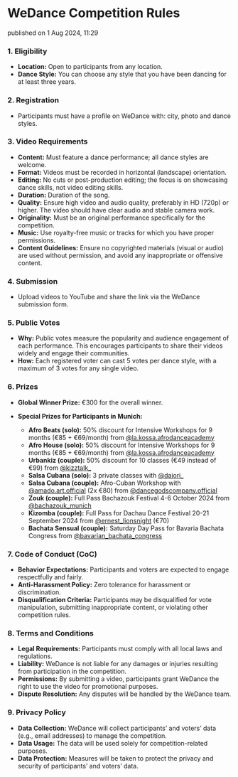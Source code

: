 # WeDance Competition Rules

published on 1 Aug 2024, 11:29

### 1. Eligibility

- **Location:** Open to participants from any location.
- **Dance Style:** You can choose any style that you have been dancing for at least three years.

### 2. Registration

- Participants must have a profile on WeDance with: city, photo and dance styles.

### 3. Video Requirements

- **Content:** Must feature a dance performance; all dance styles are welcome.
- **Format:** Videos must be recorded in horizontal (landscape) orientation.
- **Editing:** No cuts or post-production editing; the focus is on showcasing dance skills, not video editing skills.
- **Duration:** Duration of the song.
- **Quality:** Ensure high video and audio quality, preferably in HD (720p) or higher. The video should have clear audio and stable camera work.
- **Originality:** Must be an original performance specifically for the competition.
- **Music:** Use royalty-free music or tracks for which you have proper permissions.
- **Content Guidelines:** Ensure no copyrighted materials (visual or audio) are used without permission, and avoid any inappropriate or offensive content.

### 4. Submission

- Upload videos to YouTube and share the link via the WeDance submission form.

### 5. Public Votes

- **Why:** Public votes measure the popularity and audience engagement of each performance. This encourages participants to share their videos widely and engage their communities.
- **How:** Each registered voter can cast 5 votes per dance style, with a maximum of 3 votes for any single video.

### 6. Prizes

- **Global Winner Prize:** €300 for the overall winner.
- **Special Prizes for Participants in Munich:**

  - **Afro Beats (solo):** 50% discount for Intensive Workshops for 9 months (€85 + €69/month) from [@la.kossa.afrodanceacademy](https://www.instagram.com/la.kossa.afrodanceacademy)
  - **Afro House (solo):** 50% discount for Intensive Workshops for 9 months (€85 + €69/month) from [@la.kossa.afrodanceacademy](https://www.instagram.com/la.kossa.afrodanceacademy)
  - **Urbankiz (couple):** 50% discount for 10 classes (€49 instead of €99) from [@kizztalk\_](https://www.instagram.com/kizztalk_)
  - **Salsa Cubana (solo):** 3 private classes with [@dajori\_](https://www.instagram.com/dajori_)
  - **Salsa Cubana (couple):** Afro-Cuban Workshop with [@amado.art.official](https://www.instagram.com/amado.art.official) (2x €80) from [@dancegodscompany.official](https://www.instagram.com/dancegodscompany.official)
  - **Zouk (couple):** Full Pass Bachazouk Festival 4-6 October 2024 from [@bachazouk_munich](https://www.instagram.com/bachazouk_munich)
  - **Kizomba (couple):** Full Pass for Dachau Dance Festival 20-21 September 2024 from [@ernest_lionsnight](https://www.instagram.com/ernest_lionsnight) (€70)
  - **Bachata Sensual (couple):** Saturday Day Pass for Bavaria Bachata Congress from [@bavarian_bachata_congress](https://www.instagram.com/bavarian_bachata_congress)

### 7. Code of Conduct (CoC)

- **Behavior Expectations:** Participants and voters are expected to engage respectfully and fairly.
- **Anti-Harassment Policy:** Zero tolerance for harassment or discrimination.
- **Disqualification Criteria:** Participants may be disqualified for vote manipulation, submitting inappropriate content, or violating other competition rules.

### 8. Terms and Conditions

- **Legal Requirements:** Participants must comply with all local laws and regulations.
- **Liability:** WeDance is not liable for any damages or injuries resulting from participation in the competition.
- **Permissions:** By submitting a video, participants grant WeDance the right to use the video for promotional purposes.
- **Dispute Resolution:** Any disputes will be handled by the WeDance team.

### 9. Privacy Policy

- **Data Collection:** WeDance will collect participants’ and voters’ data (e.g., email addresses) to manage the competition.
- **Data Usage:** The data will be used solely for competition-related purposes.
- **Data Protection:** Measures will be taken to protect the privacy and security of participants’ and voters’ data.
